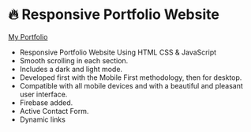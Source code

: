 # 🔥 Responsive Portfolio Website
 [My Portfolio](https://abh1ram.web.app/)
- Responsive Portfolio Website Using HTML CSS & JavaScript
- Smooth scrolling in each section.
- Includes a dark and light mode.
- Developed first with the Mobile First methodology, then for desktop.
- Compatible with all mobile devices and with a beautiful and pleasant user interface.
- Firebase added.
- Active Contact Form.
- Dynamic links



